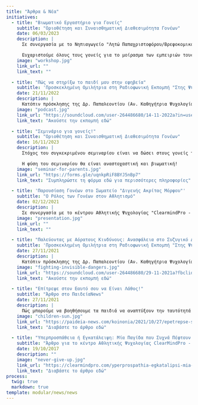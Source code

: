 ```yaml
---
title: "Άρθρα & Νέα"
initiatives:
  - title: "Βιωματικό Εργαστήριο για Γονείς"
    subtitle: "Οριοθέτηση και Συναισθηματική Διαθεσιμότητα Γονέων"
    date: 06/03/2023
    description: |
      Σε συνεργασία με το Νηπιαγωγείο "Λητώ Παπαχριστοφόρου/Βρεφοκομικός Σταθμός Πανεπιστημίου Κύπρου" πραγματοποιήθηκε βιωματικό εργαστήριο για γονείς παιδιών προδημοτικής εκπαίδευσης.

      Ευχαριστούμε όλους τους γονείς για το μοίρασμα των εμπειριών τους στην ομάδα!
    image: "workshop.jpg"
    link_url: ""
    link_text: ""

  - title: "Πώς να στηρίξω το παιδί μου στην εφηβεία"
    subtitle: 'Προσκεκλημένη Ομιλήτρια στη Ραδιοφωνική Εκπομπή "Στης Ψυχής τα Μονοπάτια"'
    date: 21/11/2022
    description: |
      Κατόπιν πρόσκλησης της Δρ. Παπαλεοντίου (Αν. Καθηγήτρια Ψυχολογίας) μιλήσαμε στη ραδιοφωνική εκπομπή "Στης Ψυχής τα Μονοπάτια" για τις ανάγκες των εφήβων και τους τρόπους που οι γονείς μπορούν να είναι υποστηρικτικοί μαζί τους κατά την διάρκεια της απαιτητικής αυτής αναπτυξιακής περιόδου της ζωής τους.
    image: "podcast.jpg"
    link_url: "https://soundcloud.com/user-264486680/14-11-2022a?in=user-264486680/sets/dq2yqblelube"
    link_text: "Ακούστε την εκπομπή εδώ"

  - title: "Σεμινάριο για γονείς!"
    subtitle: "Οριοθέτηση και Συναισθηματική Διαθεσιμότητα Γονέων"
    date: 16/11/2023
    description: |
      Στόχος του συγκεκριμένου σεμιναρίου είναι να δώσει στους γονείς την ευκαιρία να μάθουν περισσότερα σχετικά με τη σημασία της οριοθέτησης. Επίσης, να εξασκηθούν σε πρακτικές προκειμένου να μπορούν να θέτουν όρια με αποτελεσματικότητα, ενώ παράλληλα να παραμένουν συναισθηματικά διαθέσιμοι για τα παιδιά τους.

      Η φύση του σεμιναρίου θα είναι αναστοχαστική και βιωματική!
    image: "seminar-for-parents.jpg"
    link_url: "https://forms.gle/uqnkpRiF8BYJ5nBp7"
    link_text: "Συμπληρώστε τη φόρμα εδώ για περισσότερες πληροφορίες"

  - title: 'Παρουσίαση Γονέων στο Σωματείο "Διγενής Ακρίτας Μόρφου"'
    subtitle: "Ο Ρόλος των Γονέων στον Αθλητισμό"
    date: 02/12/2021
    description: |
      Σε συνεργασία με το κέντρου Αθλητικής Ψυχολογίας "ClearmindPro - Sport Psychology Services" μιλήσαμε για πρακτικές που μπορούν να αξιοποιήσουν οι γονείς προκειμένου να υποστηρίξουν τα παιδιά τους στον αθλητισμό.
    image: "presentation.jpg"
    link_url: ""
    link_text: ""

  - title: "Παλεύοντας με Αόρατους Κινδύνους: Ανασφάλεια στο Συζυγικό Δεσμό και Επιπτώσεις στα Παιδιά"
    subtitle: 'Προσκεκλημένη Ομιλήτρια στη Ραδιοφωνική Εκπομπή "Στης Ψυχής τα Μονοπάτια"'
    date: 27/11/2021
    description: |
      Κατόπιν πρόσκλησης της Δρ. Παπαλεοντίου (Αν. Καθηγήτρια Ψυχολογίας) μιλήσαμε στη ραδιοφωνική εκπομπή "Στης Ψυχής τα Μονοπάτια" για την ανασφάλεια στο συζυγικό δεσμό και πιθανές επιπτώσεις στην άσκηση της γονεϊκότητας.
    image: "fighting-invisible-dangers.jpg"
    link_url: "https://soundcloud.com/user-264486680/29-11-2021a?fbclid=IwAR2tdHmLM_l4SeNUWBsdMZcu9muJg7Z3R3ed9gAAEOn5gapP_L16IOR9wnE"
    link_text: "Ακούστε την εκπομπή εδώ"

  - title: "Επίτρεψε στον Εαυτό σου να Είναι Λάθος!"
    subtitle: "Άρθρο στο ΠαιδείαNews"
    date: 27/11/2021
    description: |
      Πώς μπορούμε να βοηθήσουμε τα παιδιά να αναπτύξουν την ταυτότητά τους μέσα από την παραδοχή των δικών μας λαθών.
    image: "children-sun.jpg"
    link_url: "https://paideia-news.com/koinonia/2021/10/27/epetrepse-ston-eayto-soy-na-einai-lathos/?fbclid=IwAR3kcBULikq0xsDurYTzMD4ltjvIUN1DEzFGlIfbDpdpSC090-tK-xL7P8w"
    link_text: "Διαβάστε το άρθρο εδώ"

  - title: "Υπερπροσπάθεια ή Εγκατάλειψη: Μία Παγίδα που Συχνά Πέφτουν οι Αθλητές"
    subtitle: "Άρθρο για το κέντρο Αθλητικής Ψυχολογίας ClearMindPro - Sport Psychology Services"
    date: 19/10/2017
    description: ""
    image: "never-give-up.jpg"
    link_url: "https://clearmindpro.com/yperprospathia-egkatalipsi-mia-pagida-pou-sychna-peftoun-athlites/"
    link_text: "Διαβάστε το άρθρο εδώ"
process:
  twig: true
  markdown: true
template: modular/news/news
---
```

